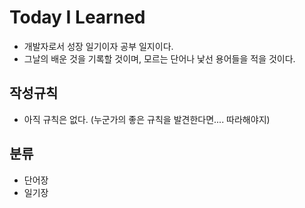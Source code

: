 # Today I Learned

- 개발자로서  성장 일기이자 공부 일지이다.
- 그날의 배운 것을 기록할 것이며, 모르는 단어나 낯선 용어들을 적을 것이다.



## 작성규칙

- 아직 규칙은 없다. (누군가의 좋은 규칙을 발견한다면.... 따라해야지)



## 분류

- 단어장
- 일기장

